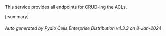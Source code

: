 






This service provides all endpoints for CRUD-ing the ACLs.

[:summary]

###### Auto generated by Pydio Cells Enterprise Distribution v4.3.3 on 8-Jan-2024
